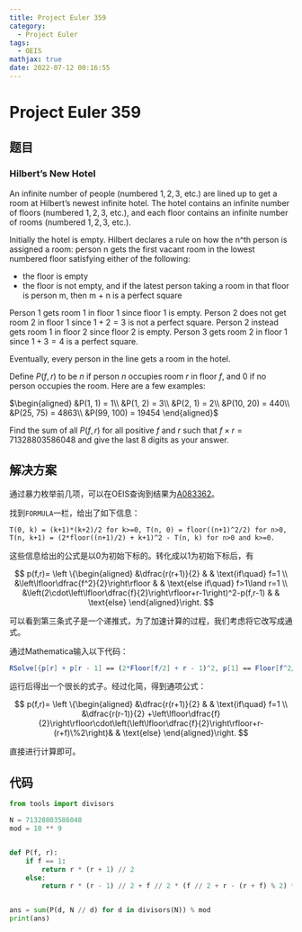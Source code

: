 ```yaml
---
title: Project Euler 359
category:
  - Project Euler
tags:
  - OEIS
mathjax: true
date: 2022-07-12 00:16:55
---
```


<escape><!-- more --></escape>

# Project Euler 359

## 题目

### Hilbert’s New Hotel

An infinite number of people (numbered $1, 2, 3,$ etc.) are lined up to get a room at Hilbert’s newest infinite hotel. The hotel contains an infinite number of floors (numbered $1, 2, 3,$ etc.), and each floor contains an infinite number of rooms (numbered $1, 2, 3,$ etc.).

Initially the hotel is empty. Hilbert declares a rule on how the n^th person is assigned a room: person n gets the first vacant room in the lowest numbered floor satisfying either of the following:

- the floor is empty
- the floor is not empty, and if the latest person taking a room in that floor is person m, then m + n is a perfect square

Person $1$ gets room $1$ in floor $1$ since floor $1$ is empty.
Person $2$ does not get room $2$ in floor $1$ since $1 + 2 = 3$ is not a perfect square. Person $2$ instead gets room $1$ in floor $2$ since floor $2$ is empty. Person $3$ gets room $2$ in floor $1$ since $1 + 3 = 4$ is a perfect square.

Eventually, every person in the line gets a room in the hotel.

Define $P(f, r)$ to be $n$ if person $n$ occupies room $r$ in floor $f$, and $0$ if no person occupies the room. Here are a few examples:

$\begin{aligned}
&P(1, 1) = 1\\
&P(1, 2) = 3\\
&P(2, 1) = 2\\
&P(10, 20) = 440\\
&P(25, 75) = 4863\\
&P(99, 100) = 19454
\end{aligned}$

Find the sum of all $P(f, r)$ for all positive $f$ and $r$ such that $f \times r = 71328803586048$ and give the last $8$ digits as your answer.

## 解决方案

通过暴力枚举前几项，可以在OEIS查询到结果为[A083362](https://oeis.org/A083362)。

找到`FORMULA`一栏，给出了如下信息：

```
T(0, k) = (k+1)*(k+2)/2 for k>=0, T(n, 0) = floor((n+1)^2/2) for n>0, T(n, k+1) = (2*floor((n+1)/2) + k+1)^2 - T(n, k) for n>0 and k>=0.
```

这些信息给出的公式是以$0$为初始下标的。转化成以$1$为初始下标后，有

$$
p(f,r)=
\left \{\begin{aligned}
  &\dfrac{r(r+1)}{2}  & & \text{if\quad} f=1 \\
  &\left\lfloor\dfrac{f^2}{2}\right\rfloor & & \text{else if\quad} f>1\land r=1 \\
  &\left(2\cdot\left\lfloor\dfrac{f}{2}\right\rfloor+r-1\right)^2-p(f,r-1) & & \text{else}
\end{aligned}\right.
$$

可以看到第三条式子是一个递推式，为了加速计算的过程，我们考虑将它改写成通式。

通过Mathematica输入以下代码：

```Mathematica
RSolve[{p[r] + p[r - 1] == (2*Floor[f/2] + r - 1)^2, p[1] == Floor[f^2/2]}, p[r], r]
```

运行后得出一个很长的式子。经过化简，得到通项公式：

$$
p(f,r)=
\left \{\begin{aligned}
  &\dfrac{r(r+1)}{2} & & \text{if\quad} f=1 \\
  &\dfrac{r(r-1)}{2} +\left\lfloor\dfrac{f}{2}\right\rfloor\cdot\left(\left\lfloor\dfrac{f}{2}\right\rfloor+r-(r+f)\%2\right)& & \text{else}
\end{aligned}\right.
$$

直接进行计算即可。

## 代码
```py
from tools import divisors

N = 71328803586048
mod = 10 ** 9


def P(f, r):
    if f == 1:
        return r * (r + 1) // 2
    else:
        return r * (r - 1) // 2 + f // 2 * (f // 2 + r - (r + f) % 2) * 2


ans = sum(P(d, N // d) for d in divisors(N)) % mod
print(ans)

```